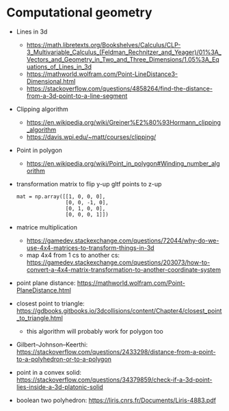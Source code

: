 # Computational geometry

- Lines in 3d 
    - https://math.libretexts.org/Bookshelves/Calculus/CLP-3_Multivariable_Calculus_(Feldman_Rechnitzer_and_Yeager)/01%3A_Vectors_and_Geometry_in_Two_and_Three_Dimensions/1.05%3A_Equations_of_Lines_in_3d
    - https://mathworld.wolfram.com/Point-LineDistance3-Dimensional.html
    - https://stackoverflow.com/questions/4858264/find-the-distance-from-a-3d-point-to-a-line-segment
    
- Clipping algorithm
    - https://en.wikipedia.org/wiki/Greiner%E2%80%93Hormann_clipping_algorithm
    - https://davis.wpi.edu/~matt/courses/clipping/

- Point in polygon
    - https://en.wikipedia.org/wiki/Point_in_polygon#Winding_number_algorithm

- transformation matrix to flip y-up gltf points to z-up
    ```
    mat = np.array([[1, 0, 0, 0],
                    [0, 0, -1, 0],
                    [0, 1, 0, 0],
                    [0, 0, 0, 1]])
    ```

- matrice multiplication
    - https://gamedev.stackexchange.com/questions/72044/why-do-we-use-4x4-matrices-to-transform-things-in-3d
    - map 4x4 from 1 cs to another cs: https://gamedev.stackexchange.com/questions/203073/how-to-convert-a-4x4-matrix-transformation-to-another-coordinate-system

- point plane distance: https://mathworld.wolfram.com/Point-PlaneDistance.html
- closest point to triangle: https://gdbooks.gitbooks.io/3dcollisions/content/Chapter4/closest_point_to_triangle.html
    - this algorithm will probably work for polygon too
- Gilbert–Johnson–Keerthi: https://stackoverflow.com/questions/2433298/distance-from-a-point-to-a-polyhedron-or-to-a-polygon
- point in a convex solid: https://stackoverflow.com/questions/34379859/check-if-a-3d-point-lies-inside-a-3d-platonic-solid
- boolean two polyhedron: https://liris.cnrs.fr/Documents/Liris-4883.pdf